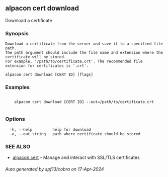 ## alpacon cert download

Download a certificate

### Synopsis


	Download a certificate from the server and save it to a specified file path. 
	The path argument should include the file name and extension where the certificate will be stored. 
	For example, '/path/to/certificate.crt'. The recommended file extension for certificates is '.crt'.

```
alpacon cert download [CERT ID] [flags]
```

### Examples

```

	alpacon cert download [CERT ID] --out=/path/to/certificate.crt
	
```

### Options

```
  -h, --help         help for download
  -o, --out string   path where certificate should be stored
```

### SEE ALSO

* [alpacon cert](alpacon_cert.md)	 - Manage and interact with SSL/TLS certificates

###### Auto generated by spf13/cobra on 17-Apr-2024
